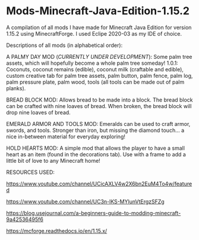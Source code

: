 # Mods-Minecraft-Java-Edition-1.15.2
A compilation of all mods I have made for Minecraft Java Edition 
for version 1.15.2 using MinecraftForge. I used Eclipe 2020-03
as my IDE of choice.

Descriptions of all mods (in alphabetical order):

A PALMY DAY MOD (*CURRENTLY UNDER DEVELOPMENT*):
Some palm tree assets, which will hopefully become a whole palm tree someday! 
1.0.1: Coconuts, coconut remains (edible), coconut milk (craftable and edible), custom creative tab for palm tree assets, palm button,
palm fence, palm log, palm pressure plate, palm wood, tools (all tools can be made out of palm planks). 


BREAD BLOCK MOD:
Allows bread to be made into a block. The bread block can be 
crafted with nine loaves of bread. When broken, the bread 
block will drop nine loaves of bread. 

EMERALD ARMOR AND TOOLS MOD:
Emeralds can be used to craft armor, swords, and tools. Stronger than iron, but missing the diamond touch... a nice in-between material for everyday exploring!

HOLD HEARTS MOD:
A simple mod that allows the player to have a small heart as an 
item (found in the decorations tab). Use with a frame to add a 
little bit of love to any Minecraft home!


RESOURCES USED:

https://www.youtube.com/channel/UCicAXLV4w2X6bn2EuM4To4w/featured

https://www.youtube.com/channel/UC3n-lKS-MYlunVtErgzSFZg

https://blog.usejournal.com/a-beginners-guide-to-modding-minecraft-9a42536495f6

https://mcforge.readthedocs.io/en/1.15.x/


